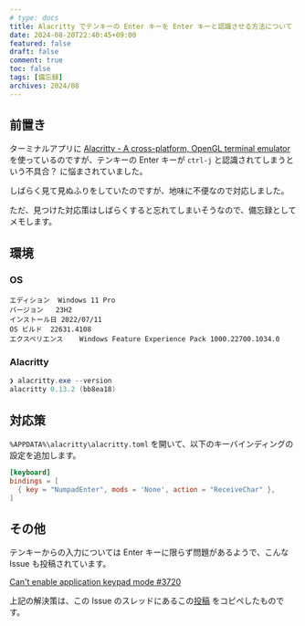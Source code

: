 ```yaml
---
# type: docs 
title: Alacritty でテンキーの Enter キーを Enter キーと認識させる方法について
date: 2024-08-20T22:40:45+09:00
featured: false
draft: false
comment: true
toc: false
tags: [備忘録]
archives: 2024/08
---
```


## 前置き

ターミナルアプリに [Alacritty - A cross-platform, OpenGL terminal emulator](https://alacritty.org/index.html) を使っているのですが、テンキーの Enter キーが `ctrl-j` と認識されてしまうという不具合？ に悩まされていました。

しばらく見て見ぬふりをしていたのですが、地味に不便なので対応しました。

ただ、見つけた対応策はしばらくすると忘れてしまいそうなので、備忘録としてメモします。


## 環境

### OS

```
エディション	Windows 11 Pro
バージョン	23H2
インストール日	2022/07/11
OS ビルド	22631.4108
エクスペリエンス	Windows Feature Experience Pack 1000.22700.1034.0
```

### Alacritty

```powershell
❯ alacritty.exe --version
alacritty 0.13.2 (bb8ea18)
```

## 対応策

`%APPDATA%\alacritty\alacritty.toml` を開いて、以下のキーバインディングの設定を追加します。

```toml
[keyboard]
bindings = [
  { key = "NumpadEnter", mods = 'None', action = "ReceiveChar" },
]
```


## その他

テンキーからの入力については Enter キーに限らず問題があるようで、こんな Issue も投稿されています。

[Can't enable application keypad mode #3720](https://github.com/alacritty/alacritty/issues/3720)

上記の解決策は、この Issue のスレッドにあるこの[投稿](https://github.com/alacritty/alacritty/issues/3720#issuecomment-2100104150) をコピペしたものです。
